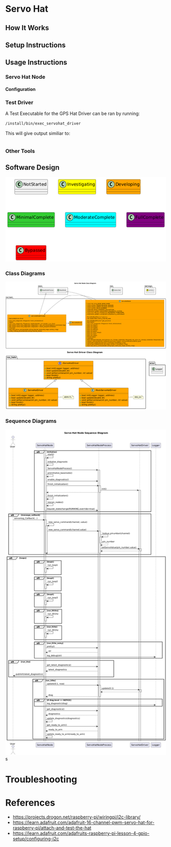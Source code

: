 # Servo Hat

## How It Works

## Setup Instructions


## Usage Instructions
### Servo Hat Node

#### Configuration


### Test Driver
A Test Executable for the GPS Hat Driver can be ran by running:
```bash
/install/bin/exec_servohat_driver
```
This will give output similiar to:
```bash

```

### Other Tools


## Software Design
![](../../output/Legend.png)
### Class Diagrams
![](../../../nodes/ServoHatNode/doc/output/ServoHatNodeClassDiagram.png)
![](../../../nodes/ServoHatNode/driver/doc/output/ServoHatDriverClassDiagram.png)

### Sequence Diagrams
![](../../../nodes/ServoHatNode/doc/output/ServoHatNodeSequenceDiagram.png)s

# Troubleshooting


# References
- https://projects.drogon.net/raspberry-pi/wiringpi/i2c-library/
- https://learn.adafruit.com/adafruit-16-channel-pwm-servo-hat-for-raspberry-pi/attach-and-test-the-hat
- https://learn.adafruit.com/adafruits-raspberry-pi-lesson-4-gpio-setup/configuring-i2c